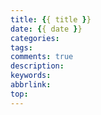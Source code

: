 ```yaml
---
title: {{ title }}
date: {{ date }}
categories: 
tags:
comments: true
description: 
keywords: 
abbrlink: 
top: 
---
```


